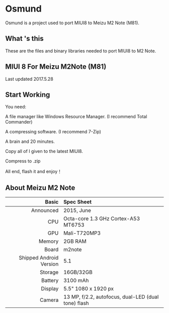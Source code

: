 # Osmund

Osmund is a project used to port MIUI8 to Meizu M2 Note (M81).

## What 's this

These are the files and binary libraries needed to port MIUI8 to M2 Note.

## MIUI 8 For Meizu M2Note (M81)

Last updated 2017.5.28

## Start Working

You need:

A file manager like Windows Resource Manager. (I recommend Total Commander)
 
A compressing software. (I recommend 7-Zip)

A brain and 20 minutes.

Copy all of I given to the latest MIUI8.

Compress to .zip

All end, flash it and enjoy！

## About Meizu M2 Note 


Basic   | Spec Sheet
-------:|:-------------------------
Announced | 2015, June
CPU     | Octa-core 1.3 GHz Cortex-A53 MT6753
GPU     | Mali-T720MP3
Memory  | 2GB RAM
Board   | m2note
Shipped Android Version | 5.1
Storage | 16GB/32GB
Battery | 3100 mAh
Display | 5.5" 1080 x 1920 px
Camera  | 13 MP, f/2.2, autofocus, dual-LED (dual tone) flash
